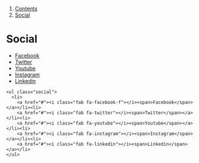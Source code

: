 1.  [Contents](/docs/core/design/overview)
2.  [Social](#)

# Social

<ul class="social">
  <li>
    <a href="#"><i class="fab fa-facebook-f"></i><span>Facebook</span></a></li><li>
    <a href="#"><i class="fab fa-twitter"></i><span>Twitter</span></a></li><li>
    <a href="#"><i class="fab fa-youtube"></i><span>Youtube</span></a></li><li>
    <a href="#"><i class="fab fa-instagram"></i><span>Instagram</span></a></li><li>
    <a href="#"><i class="fab fa-linkedin"></i><span>Linkedin</span></a></li>
</ul>

    <ul class="social">
      <li>
        <a href="#"><i class="fab fa-facebook-f"></i><span>Facebook</span></a></li><li>
        <a href="#"><i class="fab fa-twitter"></i><span>Twitter</span></a></li><li>
        <a href="#"><i class="fab fa-youtube"></i><span>Youtube</span></a></li><li>
        <a href="#"><i class="fab fa-instagram"></i><span>Instagram</span></a></li><li>
        <a href="#"><i class="fab fa-linkedin"></i><span>Linkedin</span></a></li>
    </ul>